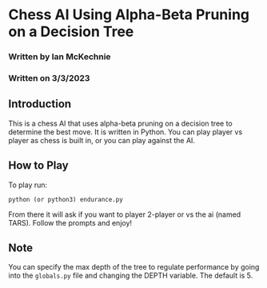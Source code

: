 # Chess AI Using Alpha-Beta Pruning on a Decision Tree
### Written by Ian McKechnie
### Written on 3/3/2023

## Introduction
This is a chess AI that uses alpha-beta pruning on a decision tree to determine the best move. It is written in Python. You can play player vs player as chess is built in, or you can play against the AI.

## How to Play
To play run:

```python (or python3) endurance.py```

From there it will ask if you want to player 2-player or vs the ai (named TARS). Follow the prompts and enjoy!

## Note
You can specify the max depth of the tree to regulate performance by going into the ```globals.py``` file and changing the DEPTH variable. The default is 5.